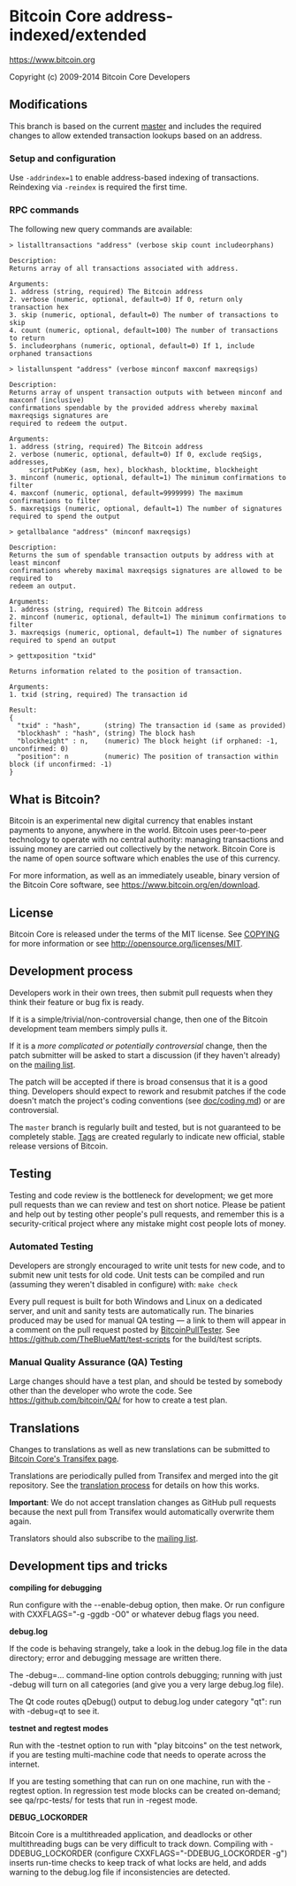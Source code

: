 Bitcoin Core address-indexed/extended
=====================================

https://www.bitcoin.org

Copyright (c) 2009-2014 Bitcoin Core Developers

Modifications
-------------

This branch is based on the current [master](https://github.com/bitcoin/bitcoin/tree/master) and includes the required changes to allow extended transaction lookups based on an address.

### Setup and configuration

Use `-addrindex=1` to enable address-based indexing of transactions.
Reindexing via `-reindex` is required the first time.

### RPC commands

The following new query commands are available:

```
> listalltransactions "address" (verbose skip count includeorphans)

Description:
Returns array of all transactions associated with address.

Arguments:
1. address (string, required) The Bitcoin address
2. verbose (numeric, optional, default=0) If 0, return only transaction hex
3. skip (numeric, optional, default=0) The number of transactions to skip
4. count (numeric, optional, default=100) The number of transactions to return
5. includeorphans (numeric, optional, default=0) If 1, include orphaned transactions
```
```
> listallunspent "address" (verbose minconf maxconf maxreqsigs)

Description:
Returns array of unspent transaction outputs with between minconf and maxconf (inclusive) 
confirmations spendable by the provided address whereby maximal maxreqsigs signatures are 
required to redeem the output.

Arguments:
1. address (string, required) The Bitcoin address
2. verbose (numeric, optional, default=0) If 0, exclude reqSigs, addresses, 
     scriptPubKey (asm, hex), blockhash, blocktime, blockheight
3. minconf (numeric, optional, default=1) The minimum confirmations to filter
4. maxconf (numeric, optional, default=9999999) The maximum confirmations to filter
5. maxreqsigs (numeric, optional, default=1) The number of signatures required to spend the output
```
```
> getallbalance "address" (minconf maxreqsigs)

Description:
Returns the sum of spendable transaction outputs by address with at least minconf 
confirmations whereby maximal maxreqsigs signatures are allowed to be required to 
redeem an output.

Arguments:
1. address (string, required) The Bitcoin address
2. minconf (numeric, optional, default=1) The minimum confirmations to filter
3. maxreqsigs (numeric, optional, default=1) The number of signatures required to spend an output
```
```
> gettxposition "txid"

Returns information related to the position of transaction.

Arguments:
1. txid (string, required) The transaction id
            
Result:
{
  "txid" : "hash",      (string) The transaction id (same as provided)
  "blockhash" : "hash", (string) The block hash
  "blockheight" : n,    (numeric) The block height (if orphaned: -1, unconfirmed: 0)
  "position": n         (numeric) The position of transaction within block (if unconfirmed: -1)
}
```

What is Bitcoin?
----------------

Bitcoin is an experimental new digital currency that enables instant payments to
anyone, anywhere in the world. Bitcoin uses peer-to-peer technology to operate
with no central authority: managing transactions and issuing money are carried
out collectively by the network. Bitcoin Core is the name of open source
software which enables the use of this currency.

For more information, as well as an immediately useable, binary version of
the Bitcoin Core software, see https://www.bitcoin.org/en/download.

License
-------

Bitcoin Core is released under the terms of the MIT license. See [COPYING](COPYING) for more
information or see http://opensource.org/licenses/MIT.

Development process
-------------------

Developers work in their own trees, then submit pull requests when they think
their feature or bug fix is ready.

If it is a simple/trivial/non-controversial change, then one of the Bitcoin
development team members simply pulls it.

If it is a *more complicated or potentially controversial* change, then the patch
submitter will be asked to start a discussion (if they haven't already) on the
[mailing list](http://sourceforge.net/mailarchive/forum.php?forum_name=bitcoin-development).

The patch will be accepted if there is broad consensus that it is a good thing.
Developers should expect to rework and resubmit patches if the code doesn't
match the project's coding conventions (see [doc/coding.md](doc/coding.md)) or are
controversial.

The `master` branch is regularly built and tested, but is not guaranteed to be
completely stable. [Tags](https://github.com/bitcoin/bitcoin/tags) are created
regularly to indicate new official, stable release versions of Bitcoin.

Testing
-------

Testing and code review is the bottleneck for development; we get more pull
requests than we can review and test on short notice. Please be patient and help out by testing
other people's pull requests, and remember this is a security-critical project where any mistake might cost people
lots of money.

### Automated Testing

Developers are strongly encouraged to write unit tests for new code, and to
submit new unit tests for old code. Unit tests can be compiled and run (assuming they weren't disabled in configure) with: `make check`

Every pull request is built for both Windows and Linux on a dedicated server,
and unit and sanity tests are automatically run. The binaries produced may be
used for manual QA testing — a link to them will appear in a comment on the
pull request posted by [BitcoinPullTester](https://github.com/BitcoinPullTester). See https://github.com/TheBlueMatt/test-scripts
for the build/test scripts.

### Manual Quality Assurance (QA) Testing

Large changes should have a test plan, and should be tested by somebody other
than the developer who wrote the code.
See https://github.com/bitcoin/QA/ for how to create a test plan.

Translations
------------

Changes to translations as well as new translations can be submitted to
[Bitcoin Core's Transifex page](https://www.transifex.com/projects/p/bitcoin/).

Translations are periodically pulled from Transifex and merged into the git repository. See the
[translation process](doc/translation_process.md) for details on how this works.

**Important**: We do not accept translation changes as GitHub pull requests because the next
pull from Transifex would automatically overwrite them again.

Translators should also subscribe to the [mailing list](https://groups.google.com/forum/#!forum/bitcoin-translators).

Development tips and tricks
---------------------------

**compiling for debugging**

Run configure with the --enable-debug option, then make. Or run configure with
CXXFLAGS="-g -ggdb -O0" or whatever debug flags you need.

**debug.log**

If the code is behaving strangely, take a look in the debug.log file in the data directory;
error and debugging message are written there.

The -debug=... command-line option controls debugging; running with just -debug will turn
on all categories (and give you a very large debug.log file).

The Qt code routes qDebug() output to debug.log under category "qt": run with -debug=qt
to see it.

**testnet and regtest modes**

Run with the -testnet option to run with "play bitcoins" on the test network, if you
are testing multi-machine code that needs to operate across the internet.

If you are testing something that can run on one machine, run with the -regtest option.
In regression test mode blocks can be created on-demand; see qa/rpc-tests/ for tests
that run in -regest mode.

**DEBUG_LOCKORDER**

Bitcoin Core is a multithreaded application, and deadlocks or other multithreading bugs
can be very difficult to track down. Compiling with -DDEBUG_LOCKORDER (configure
CXXFLAGS="-DDEBUG_LOCKORDER -g") inserts run-time checks to keep track of what locks
are held, and adds warning to the debug.log file if inconsistencies are detected.
